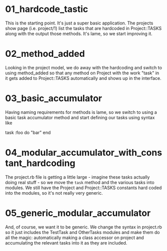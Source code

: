 # 01_hardcode_tastic

This is the starting point. It's just a super basic application. The projects show page (i.e. project/1) list the tasks
that are hardcoded in Project::TASKS along with the output those methods. It's lame, so we start improving it. 

# 02_method_added

Looking in the project model, we do away with the hardcoding and switch to using method_added so that any method on
Project with the work "task" in it gets added to Project::TASKS automatically and shows up in the interface.

# 03_basic_accumulator

Having naming requirements for methods is lame, so we switch to using a basic task accumulator method and start defining
our tasks using syntax like

task :foo do
  "bar"
end

# 04_modular_accumulator_with_constant_hardcoding

The project.rb file is getting a little large - imagine these tasks actually doing real stuff - so we move the `task`
method and the various tasks into modules. We still have the Project and Project::TASKS constants hard coded into the
modules, so it's not really very generic.

# 05_generic_modular_accumulator

And, of course, we want it to be generic. We change the syntax in project.rb so it just includes the TestTask and
OtherTasks modules and make them do all the magic: automatically making a class accessor on project and accumulating the
relevant tasks into it as they are included. 
